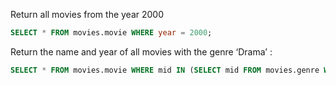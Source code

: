 Return all movies from the year 2000
```sql
SELECT * FROM movies.movie WHERE year = 2000;
```

Return the name and year of all movies with the genre ‘Drama’ :
```sql
SELECT * FROM movies.movie WHERE mid IN (SELECT mid FROM movies.genre WHERE genre = 'Drama');
```
